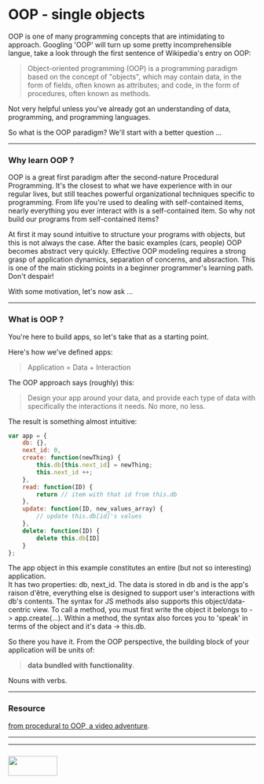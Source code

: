 # OOP - single objects
OOP is one of many programming concepts that are intimidating to approach.  Googling 'OOP' will turn up some pretty incomprehensible langue, take a look through the first sentence of Wikipedia's entry on OOP:
>  Object-oriented programming (OOP) is a programming paradigm based on the concept of "objects", which may contain data, in the form of fields, often known as attributes; and code, in the form of procedures, often known as methods. 

Not very helpful unless you've already got an understanding of data, programming, and programming languages.

So what is the OOP paradigm?  We'll start with a better question ...
___
### Why learn OOP ?

OOP is a great first paradigm after the second-nature Procedural Programming. It's the closest to what we have experience with in our regular lives, but still teaches powerful organizational techniques specific to programming.  From life you're used to dealing with self-contained items, nearly everything you ever interact with is a self-contained item.  So why not build our programs from self-contained items?  

At first it may sound intuitive to structure your programs with objects, but this is not always the case.  After the basic examples (cars, people) OOP becomes abstract very quickly.  Effective OOP modeling requires a strong grasp of application dynamics, separation of concerns, and absraction.  This is one of the main sticking points in a beginner programmer's learning path. Don't despair!

With some motivation, let's now ask ...
___
### What is OOP ?

You're here to build apps, so let's take that as a starting point.

Here's how we've defined apps:
> Application = Data + Interaction

The OOP approach says (roughly) this:
> Design your app around your data, and provide each type of data with specifically the interactions it needs.  No more, no less.

The result is something almost intuitive:
```javascript
var app = {
    db: {},
    next_id: 0,
    create: function(newThing) {
        this.db[this.next_id] = newThing;
        this.next_id ++;
    },
    read: function(ID) {
        return // item with that id from this.db
    },
    update: function(ID, new_values_array) {
        // update this.db[id]'s values
    },
    delete: function(ID) {
        delete this.db[ID]
    }
};
```

The app object in this example constitutes an entire (but not so interesting) application.  
It has two properties: db, next_id.  The data is stored in db and is the app's raison d'être, everything else is designed to support user's interactions with db's contents. 
The syntax for JS methods also supports this object/data-centric view.  To call a method, you must first write the object it belongs to -> app.create(...).  Within a method, the syntax also forces you to 'speak' in terms of the object and it's data -> this.db.

So there you have it.  From the OOP perspective, the building block of your application will be units of: 
> **data bundled with functionality**.

Nouns with verbs.
___
### Resource

[from procedural to OOP, a video adventure](https://www.youtube.com/watch?v=rlLuL3jYLvA).

___
___
### <a href="http://elewa.education/blog" target="_blank"><img src="https://user-images.githubusercontent.com/18554853/34921062-506450ae-f97d-11e7-875f-6feeb26ad72d.png" width="100" height="40"/></a>


































    

    
